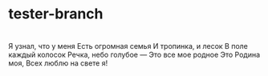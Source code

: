 # tester-branch
#
Я узнал, что у меня
Есть огромная семья
И тропинка, и лесок
В поле каждый колосок
Речка, небо голубое —
Это все мое родное
Это Родина моя,
Всех люблю на свете я!
